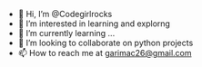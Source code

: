 - 👋 Hi, I’m @Codegirlrocks
- 👀 I’m interested in learning and explorng 
- 🌱 I’m currently learning ...
- 💞️ I’m looking to collaborate on python projects 
- 📫 How to reach me at garimac26@gmail.com

<!---
Codegirlrocks/Codegirlrocks is a ✨ special ✨ repository because its `README.md` (this file) appears on your GitHub profile.
You can click the Preview link to take a look at your changes.
--->
